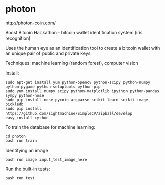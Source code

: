 photon 
======
   
http://photon-coin.com/
   
Boost Bitcoin Hackathon - bitcoin wallet identification system (iris recognition)

Uses the human eye as an identification tool to create a bitcoin wallet with an unique pair of public and private keys.

Techniques: machine learning (random forest), computer vision

Install:
```
sudo apt-get install yum python-opencv python-scipy python-numpy python-pygame python-setuptools python-pip
sudo yum install numpy scipy python-matplotlib ipython python-pandas sympy python-nose
sudo pip install nose pycoin argparse scikit-learn scikit-image pickledb
sudo pip install https://github.com/sightmachine/SimpleCV/zipball/develop
easy_install cython
```

To train the database for machine learning:
```
cd photon
bash run train
```

Identifying an image
```
bash run image input_test_image_here
```

Run the built-in tests:
```
bash run test
```
